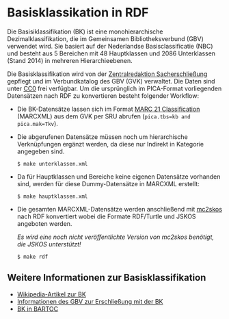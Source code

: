 # Basisklassikation in RDF

Die Basisiklassifikation (BK) ist eine monohierarchische Dezimalklassifikation,
die im Gemeinsamen Bibliotheksverbund (GBV) verwendet wird. Sie basiert auf der
Nederlandse Basisclassificatie (NBC) und besteht aus 5 Bereichen mit 48
Hauptklassen und 2086 Unterklassen (Stand 2014) in mehreren Hierarchieebenen.

Die Basisklassifikation wird von der [Zentralredaktion Sacherschließung]
gepflegt und im Verbundkatalog des GBV (GVK) verwaltet. Die Daten sind unter
[CC0] frei verfügbar. Um die ursprünglich im PICA-Format vorliegenden
Datensätzen nach RDF zu konvertieren besteht folgender Workflow:

* Die BK-Datensätze lassen sich im Format [MARC 21 Classification] (MARCXML)
  aus dem GVK per SRU abrufen (`pica.tbs=kb and pica.mak=Tkv`).

* Die abgerufenen Datensätze müssen noch um hierarchische Verknüpfungen ergänzt
  werden, da diese nur Indirekt in Kategorie angegeben sind.

      $ make unterklassen.xml

* Da für Hauptklassen und Bereiche keine eigenen Datensätze vorhanden sind,
  werden für diese Dummy-Datensätze in MARCXML erstellt:
  
      $ make hauptklassen.xml

* Die gesamten MARCXML-Datensätze werden anschließend mit [mc2skos] nach RDF
  konvertiert wobei die Formate RDF/Turtle und JSKOS angeboten werden.

  *Es wird eine noch nicht veröffentlichte Version von mc2skos 
  benötigt, die JSKOS unterstützt!*

      $ make rdf

## Weitere Informationen zur Basisklassifikation

* [Wikipedia-Artikel zur BK](https://de.wikipedia.org/wiki/Basisklassifikation)
* [Informationen des GBV zur Erschließung mit der BK](https://www.gbv.de/bibliotheken/verbundbibliotheken/02Verbund/01Erschliessung/05Sacherschliessung/05Sacherschliessung_4289)
* [BK in BARTOC](http://bartoc.org/en/node/745)


[Zentralredaktion Sacherschließung]: https://www.sub.uni-goettingen.de/kontakt/abteilungen-a-z/abteilungs-und-gruppendetails/abteilunggruppe/zentralredaktion-sacherschliessung/

[CC0]: https://creativecommons.org/publicdomain/zero/1.0/deed.de

[MARC 21 Classification]: http://www.loc.gov/marc/classification/

[mc2skos]: https://pypi.python.org/pypi/mc2skos

